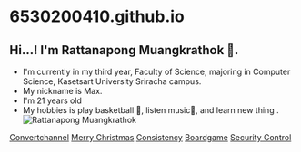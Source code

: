 # 6530200410.github.io
## Hi...! I'm Rattanapong Muangkrathok 👋.
- I'm currently in my third year, Faculty of Science, majoring in Computer Science, Kasetsart University Sriracha campus.
- My nickname is Max. 
- I'm 21 years old
- My hobbies is play basketball 🏀, listen music🎵, and learn new thing .
![Rattanapong Muangkrathok](img/S__5210186.jpg)

[Convertchannel](covert-channel.md)
[Merry Christmas](Merry-Christmas.md)
[Consistency](consistency.md)
[Boardgame](boardgame.md)
[Security Control](security-control.md)
